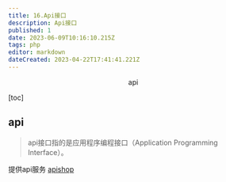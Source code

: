 ```yaml
---
title: 16.Api接口
description: Api接口
published: 1
date: 2023-06-09T10:16:10.215Z
tags: php
editor: markdown
dateCreated: 2023-04-22T17:41:41.221Z
---
```


<center>api</center>

[toc]

## api

> api接口指的是应用程序编程接口（Application Programming Interface）。

提供api服务 [apishop](https://www.apishop.net/)

